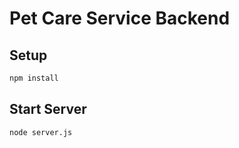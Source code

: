 # Pet Care Service Backend

## Setup

```bash
npm install
```

## Start Server

```bash
node server.js
```

